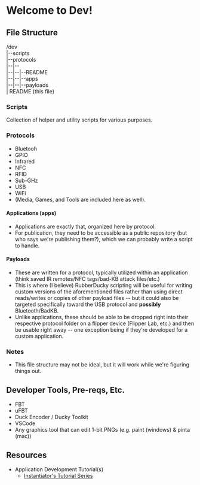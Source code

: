 # Welcome to Dev!

## File Structure
/dev  
|--scripts  
|--protocols  
|--|--<protocol-name>  
|--|--|--README  
|--|--|--apps  
|--|--|--payloads  
| README (this file)

### Scripts
Collection of helper and utility scripts for various purposes.

### Protocols
+ Bluetooh
+ GPIO
+ Infrared
+ NFC
+ RFID
+ Sub-GHz
+ USB
+ WiFi 
+ (Media, Games, and Tools are included here as well).

#### Applications (apps)
+ Applications are exactly that, organized here by protocol.  
+ For publication, they need to be accessible as a public repository (but who says we're publishing them?), which we can probably write a script to handle.

#### Payloads
+ These are written for a protocol, typically utilized within an application  (think saved IR remotes/NFC tags/bad-KB attack files/etc.)
+ This is where (I believe) RubberDucky scripting will be useful for writing custom versions of the aforementioned files rather than using direct reads/writes or copies of other payload files -- but it could also be targeted specifically toward the USB protocol and __possibly__ Bluetooth/BadKB.
+ Unlike applications, these should be able to be dropped right into their respective protocol folder on a flipper device (Flipper Lab, etc.) and then be usable right away -- one exception being if they're developed for a custom application.

### Notes
+ This file structure may not be ideal, but it will work while we're figuring things out.

## Developer Tools, Pre-reqs, Etc.
+ FBT
+ uFBT
+ Duck Encoder / Ducky Toolkit
+ VSCode
+ Any graphics tool that can edit 1-bit PNGs (e.g. paint (windows) & pinta (mac))


## Resources
+ Application Development Tutorial(s)
  + [Instantiator's Tutorial Series](https://instantiator.dev/post/flipper-zero-app-tutorial-01/)
